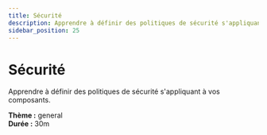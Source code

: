 ```yaml
---
title: Sécurité
description: Apprendre à définir des politiques de sécurité s'appliquant à vos composants
sidebar_position: 25
---
```


# Sécurité

Apprendre à définir des politiques de sécurité s'appliquant à vos composants.

**Thème :** general  
**Durée :** 30m
